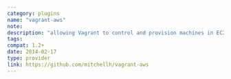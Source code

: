 ```yaml
---
category: plugins
name: "vagrant-aws"
note: 
description: "allowing Vagrant to control and provision machines in EC2 and VPC."
tags:
compat: 1.2+
date: 2014-02-17
type: provider
link: https://github.com/mitchellh/vagrant-aws
---
```

